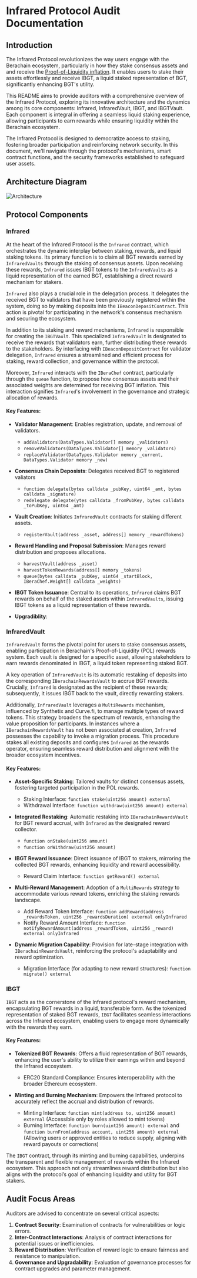 # Infrared Protocol Audit Documentation

## Introduction

The Infrared Protocol revolutionizes the way users engage with the Berachain ecosystem, particularly in how they stake consensus assets and and receive the [Proof-of-Liquidity inflation](https://docs.berachain.com/learn/what-is-proof-of-liquidity#what-is-proof-of-liquidity). It enables users to stake their assets effortlessly and receive IBGT, a liquid staked representation of BGT, significantly enhancing BGT's utility.

This README aims to provide auditors with a comprehensive overview of the Infrared Protocol, exploring its innovative architecture and the dynamics among its core components: Infrared, InfraredVault, IBGT, and IBGTVault. Each component is integral in offering a seamless liquid staking experience, allowing participants to earn rewards while ensuring liquidity within the Berachain ecosystem.

The Infrared Protocol is designed to democratize access to staking, fostering broader participation and reinforcing network security. In this document, we'll navigate through the protocol's mechanisms, smart contract functions, and the security frameworks established to safeguard user assets.

## Architecture Diagram

![Architecture](./infrared-architecture.png)

## Protocol Components

### Infrared

At the heart of the Infrared Protocol is the `Infrared` contract, which orchestrates the dynamic interplay between staking, rewards, and liquid staking tokens. Its primary function is to claim all BGT rewards earned by `InfraredVaults` through the staking of consensus assets. Upon receiving these rewards, `Infrared` issues IBGT tokens to the `InfraredVaults` as a liquid representation of the earned BGT, establishing a direct reward mechanism for stakers.

`Infrared` also plays a crucial role in the delegation process. It delegates the received BGT to validators that have been previously registered within the system, doing so by making deposits into the `IBeaconDepositContract`. This action is pivotal for participating in the network's consensus mechanism and securing the ecosystem.

In addition to its staking and reward mechanisms, `Infrared` is responsible for creating the `IBGTVault`. This specialized `InfraredVault` is designated to receive the rewards that validators earn, further distributing these rewards to the stakeholders. By interfacing with `IBeaconDepositContract` for validator delegation, `Infrared` ensures a streamlined and efficient process for staking, reward collection, and governance within the protocol.

Moreover, `Infrared` interacts with the `IBeraChef` contract, particularly through the `queue` function, to propose how consensus assets and their associated weights are determined for receiving BGT inflation. This interaction signifies `Infrared`'s involvement in the governance and strategic allocation of rewards.

#### Key Features:

- **Validator Management**: Enables registration, update, and removal of validators.
  - `addValidators(DataTypes.Validator[] memory _validators)`
  - `removeValidators(DataTypes.Validator[] memory _validators)`
  - `replaceValidator(DataTypes.Validator memory _current, DataTypes.Validator memory _new)`

- **Consensus Chain Deposists**: Delegates received BGT to registered valiators
    - `function delegate(bytes calldata _pubKey, uint64 _amt, bytes calldata _signature)`
    - `redelegate delegate(ytes calldata _fromPubKey, bytes calldata _toPubKey, uint64 _amt)`

- **Vault Creation**: Initiates `InfraredVault` contracts for staking different assets.
  - `registerVault(address _asset, address[] memory _rewardTokens)`

- **Reward Handling and Proposal Submission**: Manages reward distribution and proposes allocations.
  - `harvestVault(address _asset)`
  - `harvestTokenRewards(address[] memory _tokens)`
  - `queue(bytes calldata _pubKey, uint64 _startBlock, IBeraChef.Weight[] calldata _weights)`

- **IBGT Token Issuance**: Central to its operations, `Infrared` claims BGT rewards on behalf of the staked assets within `InfraredVaults`, issuing IBGT tokens as a liquid representation of these rewards.

- **Upgradiblity**:

### InfraredVault

`InfraredVault` forms the pivotal point for users to stake consensus assets, enabling participation in Berachain's Proof-of-Liquidity (POL) rewards system. Each vault is designed for a specific asset, allowing stakeholders to earn rewards denominated in IBGT, a liquid token representing staked BGT.

A key operation of `InfraredVault` is its automatic restaking of deposits into the corresponding `IBerachainRewardsVault` to accrue BGT rewards. Crucially, `Infrared` is designated as the recipient of these rewards; subsequently, it issues IBGT back to the vault, directly rewarding stakers.

Additionally, `InfraredVault` leverages a `MultiRewards` mechanism, influenced by Synthetix and Curve.fi, to manage multiple types of reward tokens. This strategy broadens the spectrum of rewards, enhancing the value proposition for participants. In instances where a `IBerachainRewardsVault` has not been associated at creation, `Infrared` possesses the capability to invoke a migration process. This procedure stakes all existing deposits and configures `Infrared` as the rewards operator, ensuring seamless reward distribution and alignment with the broader ecosystem incentives.

#### Key Features:

- **Asset-Specific Staking**: Tailored vaults for distinct consensus assets, fostering targeted participation in the POL rewards.
    - Staking Interface: `function stake(uint256 amount) external`
    - Withdrawal Interface: `function withdraw(uint256 amount) external`

- **Integrated Restaking**: Automatic restaking into `IBerachainRewardsVault` for BGT reward accrual, with `Infrared` as the designated reward collector.
    - `function onStake(uint256 amount)`
    - `function onWithdraw(uint256 amount)`

- **IBGT Reward Issuance**: Direct issuance of IBGT to stakers, mirroring the collected BGT rewards, enhancing liquidity and reward accessibility.
    - Reward Claim Interface: `function getReward() external`

- **Multi-Reward Management**: Adoption of a `MultiRewards` strategy to accommodate various reward tokens, enriching the staking rewards landscape.
    - Add Reward Token Interface: `function addReward(address _rewardsToken, uint256 _rewardsDuration) external onlyInfrared`
    - Notify Reward Amount Interface: `function notifyRewardAmount(address _rewardToken, uint256 _reward) external onlyInfrared`

- **Dynamic Migration Capability**: Provision for late-stage integration with `IBerachainRewardsVault`, reinforcing the protocol's adaptability and reward optimization.
    - Migration Interface (for adapting to new reward structures): `function migrate() external`

### IBGT

`IBGT` acts as the cornerstone of the Infrared protocol's reward mechanism, encapsulating BGT rewards in a liquid, transferable form. As the tokenized representation of staked BGT rewards, `IBGT` facilitates seamless interactions across the Infrared ecosystem, enabling users to engage more dynamically with the rewards they earn.

#### Key Features:

- **Tokenized BGT Rewards**: Offers a fluid representation of BGT rewards, enhancing the user's ability to utilize their earnings within and beyond the Infrared ecosystem.
    - ERC20 Standard Compliance: Ensures interoperability with the broader Ethereum ecosystem.

- **Minting and Burning Mechanism**: Empowers the Infrared protocol to accurately reflect the accrual and distribution of rewards.
    - Minting Interface: `function mint(address to, uint256 amount) external` (Accessible only by roles allowed to mint tokens)
    - Burning Interface: `function burn(uint256 amount) external` and `function burnFrom(address account, uint256 amount) external` (Allowing users or approved entities to reduce supply, aligning with reward payouts or corrections)

The `IBGT` contract, through its minting and burning capabilities, underpins the transparent and flexible management of rewards within the Infrared ecosystem. This approach not only streamlines reward distribution but also aligns with the protocol’s goal of enhancing liquidity and utility for BGT stakers.

## Audit Focus Areas

Auditors are advised to concentrate on several critical aspects:

1. **Contract Security**: Examination of contracts for vulnerabilities or logic errors.
2. **Inter-Contract Interactions**: Analysis of contract interactions for potential issues or inefficiencies.
3. **Reward Distribution**: Verification of reward logic to ensure fairness and resistance to manipulation.
4. **Governance and Upgradability**: Evaluation of governance processes for contract upgrades and parameter management.

